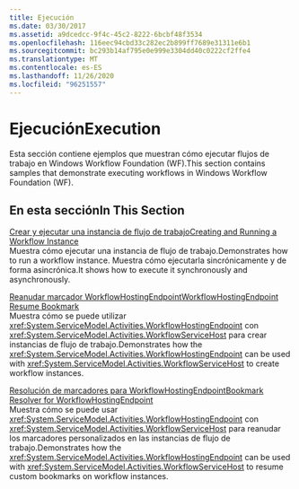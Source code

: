 ```yaml
---
title: Ejecución
ms.date: 03/30/2017
ms.assetid: a9dcedcc-9f4c-45c2-8222-6bcbf48f3534
ms.openlocfilehash: 116eec94cbd33c282ec2b899ff7689e31311e6b1
ms.sourcegitcommit: bc293b14af795e0e999e3304dd40c0222cf2ffe4
ms.translationtype: MT
ms.contentlocale: es-ES
ms.lasthandoff: 11/26/2020
ms.locfileid: "96251557"
---
```

# <a name="execution"></a><span data-ttu-id="9dc7d-102">Ejecución</span><span class="sxs-lookup"><span data-stu-id="9dc7d-102">Execution</span></span>

<span data-ttu-id="9dc7d-103">Esta sección contiene ejemplos que muestran cómo ejecutar flujos de trabajo en Windows Workflow Foundation (WF).</span><span class="sxs-lookup"><span data-stu-id="9dc7d-103">This section contains samples that demonstrate executing workflows in Windows Workflow Foundation (WF).</span></span>  
  
## <a name="in-this-section"></a><span data-ttu-id="9dc7d-104">En esta sección</span><span class="sxs-lookup"><span data-stu-id="9dc7d-104">In This Section</span></span>
  
 [<span data-ttu-id="9dc7d-105">Crear y ejecutar una instancia de flujo de trabajo</span><span class="sxs-lookup"><span data-stu-id="9dc7d-105">Creating and Running a Workflow Instance</span></span>](creating-and-running-a-workflow-instance.md)  
 <span data-ttu-id="9dc7d-106">Muestra cómo ejecutar una instancia de flujo de trabajo.</span><span class="sxs-lookup"><span data-stu-id="9dc7d-106">Demonstrates how to run a workflow instance.</span></span> <span data-ttu-id="9dc7d-107">Muestra cómo ejecutarla sincrónicamente y de forma asincrónica.</span><span class="sxs-lookup"><span data-stu-id="9dc7d-107">It shows how to execute it synchronously and asynchronously.</span></span>  
  
 [<span data-ttu-id="9dc7d-108">Reanudar marcador WorkflowHostingEndpoint</span><span class="sxs-lookup"><span data-stu-id="9dc7d-108">WorkflowHostingEndpoint Resume Bookmark</span></span>](workflowhostingendpoint-resume-bookmark.md)  
 <span data-ttu-id="9dc7d-109">Muestra cómo se puede utilizar <xref:System.ServiceModel.Activities.WorkflowHostingEndpoint> con <xref:System.ServiceModel.Activities.WorkflowServiceHost> para crear instancias de flujo de trabajo.</span><span class="sxs-lookup"><span data-stu-id="9dc7d-109">Demonstrates how the <xref:System.ServiceModel.Activities.WorkflowHostingEndpoint> can be used with <xref:System.ServiceModel.Activities.WorkflowServiceHost> to create workflow instances.</span></span>  
  
 [<span data-ttu-id="9dc7d-110">Resolución de marcadores para WorkflowHostingEndpoint</span><span class="sxs-lookup"><span data-stu-id="9dc7d-110">Bookmark Resolver for WorkflowHostingEndpoint</span></span>](bookmark-resolver-for-workflowhostingendpoint.md)  
 <span data-ttu-id="9dc7d-111">Muestra cómo se puede usar <xref:System.ServiceModel.Activities.WorkflowHostingEndpoint> con <xref:System.ServiceModel.Activities.WorkflowServiceHost> para reanudar los marcadores personalizados en las instancias de flujo de trabajo.</span><span class="sxs-lookup"><span data-stu-id="9dc7d-111">Demonstrates how the <xref:System.ServiceModel.Activities.WorkflowHostingEndpoint> can be used with <xref:System.ServiceModel.Activities.WorkflowServiceHost> to resume custom bookmarks on workflow instances.</span></span>
